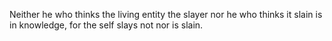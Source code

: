 Neither he who thinks the living entity the slayer nor he who thinks it slain is in knowledge, for the self slays not nor is slain.